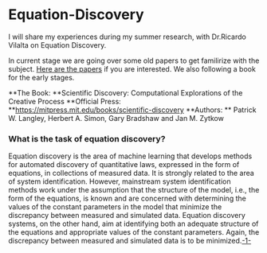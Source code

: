 # Equation-Discovery

I will share my experiences during my summer research, with Dr.Ricardo Vilalta on Equation Discovery. 

In current stage we are going over some old papers to get familirize with the subject. [Here are the papers](https://github.com/BedirT/Equation-Discovery/edit/master/papers/) if you are interested. We also following a book for the early stages.

**The Book: **Scientific Discovery: Computational Explorations of the Creative Process
**Official Press: **https://mitpress.mit.edu/books/scientific-discovery
**Authors: ** Patrick W. Langley, Herbert A. Simon, Gary Bradshaw and Jan M. Zytkow

### What is the task of equation discovery?

Equation discovery is the area of machine learning that develops methods for automated discovery of quantitative laws, expressed in the form of equations, in collections of measured data. It is strongly related to the area of system identification. However, mainstream system identification methods work under the assumption that the structure of the model, i.e., the form of the equations, is known and are concerned with determining the values of the constant parameters in the model that minimize the discrepancy between measured and simulated data. Equation discovery systems, on the other hand, aim at identifying both an adequate structure of the equations and appropriate values of the constant parameters. Again, the discrepancy between measured and simulated data is to be minimized.[-1-](http://kt.ijs.si/ljupco_todorovski/ed/)